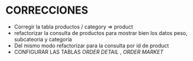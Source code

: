 # CORRECCIONES

* Corregir la tabla productos / category => product
* refactorizar la consulta de productos para mostrar bien los datos peso, subcateoria y categoria
* Del mismo modo refactorizar para la consulta por id de product
* CONFIGURAR LAS TABLAS _ORDER DETAIL_ , _ORDER MARKET_